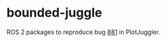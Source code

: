 # bounded-juggle

ROS 2 packages to reproduce bug [881](https://github.com/facontidavide/PlotJuggler/issues/881) in PlotJuggler.